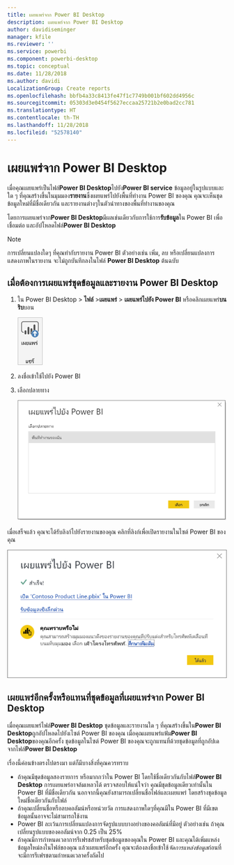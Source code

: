 ```yaml
---
title: เผยแพร่จาก Power BI Desktop
description: เผยแพร่จาก Power BI Desktop
author: davidiseminger
manager: kfile
ms.reviewer: ''
ms.service: powerbi
ms.component: powerbi-desktop
ms.topic: conceptual
ms.date: 11/28/2018
ms.author: davidi
LocalizationGroup: Create reports
ms.openlocfilehash: bbfb4a33c8413fe47f1c7749b001bf602dd4956c
ms.sourcegitcommit: 05303d3e0454f5627eccaa25721b2e0bad2cc781
ms.translationtype: HT
ms.contentlocale: th-TH
ms.lasthandoff: 11/28/2018
ms.locfileid: "52578140"
---
```

# <a name="publish-from-power-bi-desktop"></a>เผยแพร่จาก Power BI Desktop
เมื่อคุณเผยแพร่เป็นไฟล์**Power BI Desktop**ไปยัง**Power BI service** ข้อมูลอยู่ในรูปแบบและใด ๆ ที่คุณสร้างขึ้นในมุมมอง**รายงาน**ซึ่งเผยแพร่ไปยังพื้นที่ทำงาน Power BI ของคุณ คุณจะเห็นชุดข้อมูลใหม่ที่มีชื่อเดียวกัน และรายงานต่างๆในตัวนำทางของพื้นที่ทำงานของคุณ

โดยการเผยแพร่จาก**Power BI Desktop**มีผลเช่นเดียวกับการใช้การ**รับข้อมูล**ใน Power BI เพื่อเชื่อมต่อ และอัปโหลดไฟล์**Power BI Desktop**

> [!NOTE]
> การเปลี่ยนแปลงใดๆ ที่คุณทำกับรายงาน Power BI ตัวอย่างเช่น เพิ่ม, ลบ หรือเปลี่ยนแปลงการแสดงภาพในรายงาน จะไม่ถูกบันทึกลงในไฟล์ **Power BI Desktop** ต้นฉบับ
> 
> 

## <a name="to-publish-a-power-bi-desktop-dataset-and-reports"></a>เมื่อต้องการเผยแพร่ชุดข้อมูลและรายงาน Power BI Desktop
1. ใน Power BI Desktop \> **ไฟล์** \>**เผยแพร่** \> **เผยแพร่ไปยัง Power BI** หรือคลิกเผยแพร่**บนริบ**บอน  

   ![ปุ่มเผยแพร่](media/desktop-upload-desktop-files/pbid_publish_publishbutton.png)

2. ลงชื่อเข้าใช้ไปยัง Power BI
3. เลือกปลายทาง

   ![เลือกปลายทางของการเผยแพร่](media/desktop-upload-desktop-files/pbid_publish_select_destination.png)

เมื่อเสร็จแล้ว คุณจะได้รับลิงก์ไปยังรายงานของคุณ คลิกที่ลิงก์เพื่อเปิดรายงานในไซต์ Power BI ของคุณ

![กล่องโต้ตอบเผยแพร่สำเร็จ](media/desktop-upload-desktop-files/pbid_publish_success.png)

## <a name="re-publish-or-replace-a-dataset-published-from-power-bi-desktop"></a>เผยแพร่อีกครั้งหรือแทนที่ชุดข้อมูลที่เผยแพร่จาก Power BI Desktop
เมื่อคุณเผยแพร่ไฟล์**Power BI Desktop** ชุดข้อมูลและรายงานใด ๆ ที่คุณสร้างขึ้นใน**Power BI Desktop**ถูกอัปโหลดไปยังเไซต์ Power BI ของคุณ เมื่อคุณเผยแพร่แฟ้ม**Power BI Desktop**ของคุณอีกครั้ง ชุดข้อมูลในไซต์ Power BI ของคุณจะถูกแทนที่ด้วยชุดข้อมูลที่ถูกอัปเดจากไฟล์**Power BI Desktop**

เรื่องนี้ค่อนข้างตรงไปตรงมา แต่ก็มีบางสิ่งที่คุณควรทราบ

* ถ้าคุณมีชุดข้อมูลสองรายการ หรือมากกว่าใน Power BI โดยใช้ชื่อเดียวกันกับไฟล์**Power BI Desktop** การเผยแพร่อาจล้มเหลวได้ ตรวจสอบให้แน่ใจว่า คุณมีชุดข้อมูลเดียวเท่านั้นใน Power BI ที่มีชื่อเดียวกัน นอกจากนี้คุณยังสามารถเปลี่ยนชื่อไฟล์และเผยแพร่ โดยสร้างชุดข้อมูลใหม่ชื่อเดียวกันกับไฟล์
* ถ้าคุณเปลี่ยนชื่อหรือลบคอลัมน์หรือหน่วยวัด การแสดงภาพใดๆที่คุณมีใน Power BI ที่มีเขตข้อมูลนั้นอาจจะไม่สามารถใช้งาน 
* Power BI ละเว้นการเปลี่ยนแปลงการจัดรูปแบบบางอย่างของคอลัมน์ที่มีอยู่ ตัวอย่างเช่น ถ้าคุณเปลี่ยนรูปแบบของคอลัมน์จาก 0.25 เป็น 25%
* ถ้าคุณมีการกำหนดเวลาการรีเฟรชสำหรับชุดข้อมูลของคุณใน Power BI และคุณได้เพิ่มแหล่งข้อมูลใหม่ลงในไฟล์ของคุณ แล้วเผยแพร่อีกครั้ง คุณจะต้องลงชื่อเข้าใช้*จัดการแหล่งข้อมูล*ก่อนที่จะมีการรีเฟรชตามกำหนดเวลาครั้งถัดไป

